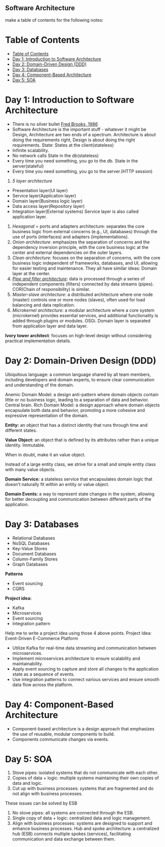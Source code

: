 ## Software Architecture
make a table of contents for the following notes:
# Table of Contents
- [Table of Contents](#table-of-contents)
- [Day 1: Introduction to Software Architecture](#day-1-introduction-to-software-architecture)
- [Day 2: Domain-Driven Design (DDD)](#day-2-domain-driven-design-ddd)
- [Day 3: Databases](#day-3-databases)
- [Day 4: Component-Based Architecture](#day-4-component-based-architecture)
- [Day 5: SOA](#day-5-soa)

# Day 1: Introduction to Software Architecture
- There is no silver bullet [Fred Brooks, 1986](https://worrydream.com/refs/Brooks_1986_-_No_Silver_Bullet.pdf)
- Software Architecture is the important stuff - whatever it might be
Design, Architecture are two ends of a spectrum. Architecture is about doing the requirements right, Design is about doing the right requirements.
State:
States at the client(stateless)
- Infinite scalability. 
- No network calls
State in the db(stateless)
- Every time you need something, you go to the db.
State in the server(stateful)
- Every time you need something, you go to the server.(HTTP session)
1. *5 layer architecture*
- Presentation layer(UI layer)
- Service layer(Application layer)
- Domain layer(Business logic layer)
- Data access layer(Repository layer)
- Integration layer(External systems)
Service layer is also called application layer.
1. *Hexagonal* = ports and adapters architecture: separates the core business logic from external concerns (e.g., UI, databases) through the use of ports (interfaces) and adapters (implementations).
2. *Onion architecture*: emphasizes the separation of concerns and the dependency inversion principle, with the core business logic at the center and external dependencies on the outer layers.
3. *Clean architecture*: focuses on the separation of concerns, with the core business logic independent of frameworks, databases, and UI, allowing for easier testing and maintenance.
They all have similar ideas: Domain layer at the center.
1. [*Pipe and filter architecture*](https://learn.microsoft.com/en-us/azure/architecture/patterns/pipes-and-filters): data is processed through a series of independent components (filters) connected by data streams (pipes). COR(Chain of responsibility) is similar.
2. *Master-slave architecture*: a distributed architecture where one node (master) controls one or more nodes (slaves), often used for load balancing and data replication.
3. *Microkernel architecture*: a modular architecture where a core system (microkernel) provides essential services, and additional functionality is added through plugins or modules. OSGi.
Domain layer is separated from application layer and data layer.

**Ivory tower architect**: focuses on high-level design without considering practical implementation details.

# Day 2: Domain-Driven Design (DDD)

Ubiquitous language: a common language shared by all team members, including developers and domain experts, to ensure clear communication and understanding of the domain.

Anemic Domain Model: a design anti-pattern where domain objects contain little or no business logic, leading to a separation of data and behavior. Central brain.
Rich Domain Model: a design approach where domain objects encapsulate both data and behavior, promoting a more cohesive and expressive representation of the domain.

**Entity:** an object that has a distinct identity that runs through time and different states.

**Value Object:** an object that is defined by its attributes rather than a unique identity. Immutable.

When in doubt, make it an value object.

Instead of a large entity class, we strive for a small and simple entity class with many value objects.

**Domain Service:** a stateless service that encapsulates domain logic that doesn't naturally fit within an entity or value object.

**Domain Events:** a way to represent state changes in the system, allowing for better decoupling and communication between different parts of the application.

# Day 3: Databases
- Relational Databases
- NoSQL Databases
- Key-Value Stores
- Document Databases
- Column-Family Stores
- Graph Databases

**Patterns**
- Event sourcing
- CQRS

**Project idea:**
- Kafka
- Microservices
- Event sourcing
- Integration pattern

Help me to write a project idea using those 4 above points.
Project Idea: Event-Driven E-Commerce Platform
- Utilize Kafka for real-time data streaming and communication between microservices.
- Implement microservices architecture to ensure scalability and maintainability.
- Apply event sourcing to capture and store all changes to the application state as a sequence of events.
- Use integration patterns to connect various services and ensure smooth data flow across the platform.

# Day 4: Component-Based Architecture
- Component-based architecture is a design approach that emphasizes the use of reusable, modular components to build.
- Components communicate changes via events.
# Day 5: SOA
1. Stove pipes: isolated systems that do not communicate with each other.
2. Copies of data + logic: multiple systems maintaining their own copies of data and logic.
3. Cut up with business processes: systems that are fragmented and do not align with business processes.
   
These issues can be solved by ESB
1. No stove pipes: all systems are connected through the ESB.
2. Single copy of data + logic: centralized data and logic management.
3. Align with business processes: systems are designed to support and enhance business processes.
Hub and spoke architecture: a centralized hub (ESB) connects multiple spokes (services), facilitating communication and data exchange between them.